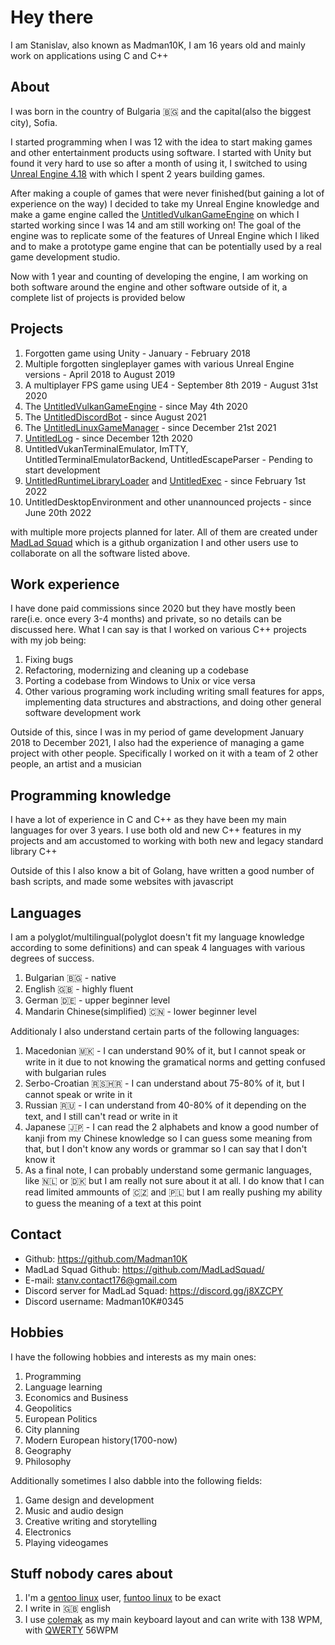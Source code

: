 # Hey there
I am Stanislav, also known as Madman10K, I am 16 years old and mainly work on applications using C and C++
## About
I was born in the country of Bulgaria 🇧🇬 and the capital(also the biggest city), Sofia.

I started programming when I was 12 with the idea to start making games and other entertainment products using software. I started with Unity but found it very hard to use so after a month of using it, I switched to using [Unreal Engine 4.18](https://www.unrealengine.com/en-US/blog/unreal-engine-4-18-released) with which I spent 2 years building games.

After making a couple of games that were never finished(but gaining a lot of experience on the way) I decided to take my Unreal Engine knowledge and make a game engine called the [UntitledVulkanGameEngine](https://github.com/MadLadSquad/UntitledVulkanGameEngine) on which I started working since I was 14 and am still working on! 
The goal of the engine was to replicate some of the features of Unreal Engine which I liked and to make a prototype game engine that can be potentially used by a real game development studio.

Now with 1 year and counting of developing the engine, I am working on both software around the engine and other software outside of it, a complete list of projects is provided below
## Projects
1. Forgotten game using Unity - January - February 2018
1. Multiple forgotten singleplayer games with various Unreal Engine versions - April 2018 to August 2019
1. A multiplayer FPS game using UE4 - September 8th 2019 - August 31st 2020
1. The [UntitledVulkanGameEngine](https://github.com/MadLadSquad/UntitledVulkanGameEngine) - since May 4th 2020
1. The [UntitledDiscordBot](https://github.com/MadLadSquad/MadLadSquadBot) - since August 2021
1. The [UntitledLinuxGameManager](https://github.com/MadLadSquad/UntitledLinuxGameManager/) - since December 21st 2021
1. [UntitledLog](https://github.com/MadLadSquad/UntitledLog/) - since December 12th 2020
1. UntitledVukanTerminalEmulator, ImTTY, UntitledTerminalEmulatorBackend, UntitledEscapeParser - Pending to start development
1. [UntitledRuntimeLibraryLoader](https://github.com/MadLadSquad/UntitledRuntimeLibraryLoader/) and [UntitledExec](https://github.com/MadLadSquad/UntitledExec) - since February 1st 2022
1. UntitledDesktopEnvironment and other unannounced projects - since June 20th 2022

with multiple more projects planned for later. All of them are created under [MadLad Squad](https://github.com/MadLadSquad) which is a github organization I and other users use to collaborate on all the software listed above.
## Work experience
I have done paid commissions since 2020 but they have mostly been rare(i.e. once every 3-4 months) and private, so no details can be discussed here. What I can say is that I worked on various C++ projects with my job being:
1. Fixing bugs
1. Refactoring, modernizing and cleaning up a codebase
1. Porting a codebase from Windows to Unix or vice versa
1. Other various programing work including writing small features for apps, implementing data structures and abstractions, and doing other general software development work

Outside of this, since I was in my period of game development January 2018 to December 2021, I also had the experience of managing a game project with other people. Specifically I worked on it with a team of 2 other people, an artist and a musician
## Programming knowledge
I have a lot of experience in C and C++ as they have been my main languages for over 3 years. I use both old and new C++ features in my projects and am accustomed to working with both new and legacy standard library C++

Outside of this I also know a bit of Golang, have written a good number of bash scripts, and made some websites with javascript
## Languages
I am a polyglot/multilingual(polyglot doesn't fit my language knowledge according to some definitions) and can speak 4 languages with various degrees of success.
1. Bulgarian 🇧🇬 - native
1. English 🇬🇧 - highly fluent
1. German 🇩🇪 - upper beginner level
1. Mandarin Chinese(simplified) 🇨🇳 - lower beginner level

Additionaly I also understand certain parts of the following languages:
1. Macedonian 🇲🇰 - I can understand 90% of it, but I cannot speak or write in it due to not knowing the gramatical norms and getting confused with bulgarian rules
1. Serbo-Croatian 🇷🇸🇭🇷 - I can understand about 75-80% of it, but I cannot speak or write in it
1. Russian 🇷🇺 - I can understand from 40-80% of it depending on the text, and I still can't read or write in it
1. Japanese 🇯🇵 - I can read the 2 alphabets and know a good number of kanji from my Chinese knowledge so I can guess some meaning from that, but I don't know any words or grammar so I can say that I don't know it
1. As a final note, I can probably understand some germanic languages, like 🇳🇱 or 🇩🇰 but I am really not sure about it at all. I do know that I can read limited ammounts of 🇨🇿 and 🇵🇱 but I am really pushing my ability to guess the meaning of a text at this point
## Contact
- Github: <https://github.com/Madman10K>
- MadLad Squad Github: <https://github.com/MadLadSquad/>
- E-mail: stanv.contact176@gmail.com
- Discord server for MadLad Squad: <https://discord.gg/j8XZCPY>
- Discord username: Madman10K#0345

## Hobbies
I have the following hobbies and interests as my main ones:
1. Programming
1. Language learning
1. Economics and Business
1. Geopolitics
1. European Politics
1. City planning
1. Modern European history(1700-now)
1. Geography
1. Philosophy

Additionally sometimes I also dabble into the following fields:
1. Game design and development
1. Music and audio design
1. Creative writing and storytelling
1. Electronics
1. Playing videogames

## Stuff nobody cares about
1. I'm a [gentoo linux](https://www.gentoo.org/) user, [funtoo linux](https://www.funtoo.org/Welcome) to be exact
1. I write in 🇬🇧 english
1. I use [colemak](https://colemak.com/) as my main keyboard layout and can write with 138 WPM, with [QWERTY](https://en.wikipedia.org/wiki/QWERTY) 56WPM
